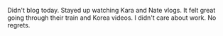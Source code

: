 Didn't blog today. Stayed up watching Kara and Nate vlogs. It felt great going through their train and Korea videos. I didn't care about work. No regrets.
